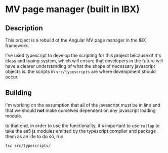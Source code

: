 # MV page manager (built in IBX)

## Description
This project is a rebuild of the Angular MV page manager in the IBX framework. 

I've used typescript to develop the scripting for this project because of it's class and typing system, which will ensure that developers in the future will have a clearer understanding of what the shape of necessary javascript objects is. 
the scripts in `src/typescripts` are where development should occur. 

## Building
I'm working on the assumption that all of the javascript must be in line and that we should **not** make ourselves dependent on any javascript loading module. 

to that end, in order to use the functionality, it's important to use `rollup` to take the es5 js modules emitted by the typescript compiler and package them as an iife
to do so, run: 
```bash
tsc src/typescripts/
```